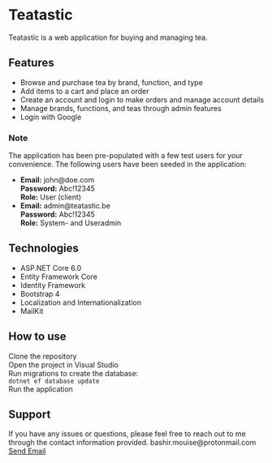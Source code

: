 <h1>Teatastic</h1>
Teatastic is a web application for buying and managing tea.

<h2>Features</h2>
<ul>
  <li>Browse and purchase tea by brand, function, and type</li>
  <li>Add items to a cart and place an order</li>
  <li>Create an account and login to make orders and manage account details</li>
  <li>Manage brands, functions, and teas through admin features</li>
  <li>Login with Google</li>
</ul>

<h3>Note</h3>
 <p>The application has been pre-populated with a few test users for your convenience. The following users have been seeded in the application:</p>
<ul>
  <li>
    <strong>Email:</strong> john@doe.com<br>
    <strong>Password:</strong> Abc!12345<br>
    <strong>Role:</strong> User (client)
  </li>
  <li>
    <strong>Email:</strong> admin@teatastic.be <br>
    <strong>Password:</strong> Abc!12345<br>
    <strong>Role:</strong> System- and Useradmin
  </li>
</ul>

<h2>Technologies</h2>
<ul>
  <li>ASP.NET Core 6.0</li>
  <li>Entity Framework Core</li>
  <li>Identity Framework</li>
  <li>Bootstrap 4</li>
  <li>Localization and Internationalization</li>
  <li>MailKit</li>
</ul>

<h2>How to use</h2>
<p>Clone the repository </br>
Open the project in Visual Studio</br>
Run migrations to create the database:</br>
<code>dotnet ef database update</code> </br>
Run the application</p>


<h2>Support</h2>
If you have any issues or questions, please feel free to reach out to me through the contact information provided. bashir.mouise@protonmail.com
<a href = "mailto: bashir.mouise@protonmail.com">Send Email</a>
